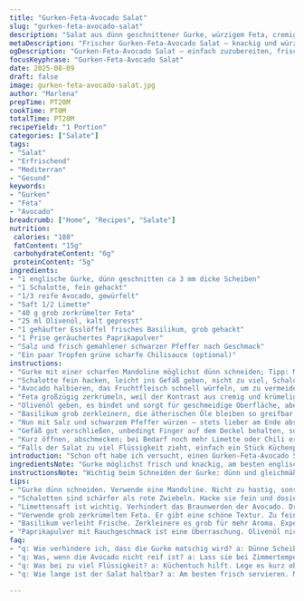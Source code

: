 ```yaml
---
title: "Gurken-Feta-Avocado Salat"
slug: "gurken-feta-avocado-salat"
description: "Salat aus dünn geschnittener Gurke, würzigem Feta, cremiger Avocado mit einem Spritzer Limette und frischen Kräutern. Die Zutaten werden in einem hohem Gefäß kräftig geschüttelt, damit sich Aromen verbinden, ohne dass alles zerdrückt wird. Statt roten Zwiebel verwende ich Schalotten für milderen Geschmack und ersetze den getrockneten Oregano durch frischen Basilikum für mehr Frische. Ein Hauch geräuchertes Paprikapulver gibt die nötige unerwartete Schärfe. Die Zubereitung dauert rund 20 Minuten, abhängig vom Schnitt der Gurke gegen Ende spürt man die Textur – nicht zu weich, nicht zu fest."
metaDescription: "Frischer Gurken-Feta-Avocado Salat – knackig und würzig. Ideal für warme Tage und schnelle Zubereitung; Aromen vereinen sich perfekt."
ogDescription: "Gurken-Feta-Avocado Salat – einfach zuzubereiten, frisch und lecker. Perfekt für den Sommer oder als Beilage zu jeder Mahlzeit."
focusKeyphrase: "Gurken-Feta-Avocado Salat"
date: 2025-08-09
draft: false
image: gurken-feta-avocado-salat.jpg
author: "Marlena"
prepTime: PT20M
cookTime: PT0M
totalTime: PT20M
recipeYield: "1 Portion"
categories: ["Salate"]
tags:
- "Salat"
- "Erfrischend"
- "Mediterran"
- "Gesund"
keywords:
- "Gurken"
- "Feta"
- "Avocado"
breadcrumb: ["Home", "Recipes", "Salate"]
nutrition: 
 calories: "180"
 fatContent: "15g"
 carbohydrateContent: "6g"
 proteinContent: "5g"
ingredients:
- "1 englische Gurke, dünn geschnitten ca 3 mm dicke Scheiben"
- "1 Schalotte, fein gehackt"
- "1/3 reife Avocado, gewürfelt"
- "Saft 1/2 Limette"
- "40 g grob zerkrümelter Feta"
- "25 ml Olivenöl, kalt gepresst"
- "1 gehäufter Esslöffel frisches Basilikum, grob gehackt"
- "1 Prise geräuchertes Paprikapulver"
- "Salz und frisch gemahlener schwarzer Pfeffer nach Geschmack"
- "Ein paar Tropfen grüne scharfe Chilisauce (optional)"
instructions:
- "Gurke mit einer scharfen Mandoline möglichst dünn schneiden; Tipp: Mandoline über einem hohen, stabilen Gefäß platzieren, nicht zu hastig schneiden, sonst rattert die Gurke durch."
- "Schalotte fein hacken, leicht ins Gefäß geben, nicht zu viel, Schalotten sind schärfer als rote Zwiebeln – weniger ist hier mehr."
- "Avocado halbieren, das Fruchtfleisch schnell würfeln, um zu vermeiden, dass sie braun wird; gleich mit Limettensaft beträufeln, verhindert Oxidation und gibt frische, leicht saure Note."
- "Feta großzügig zerkrümeln, weil der Kontrast aus cremig und krümelig wichtig bleibt – nicht zu feinkrümeln, sonst geht Textur verloren."
- "Olivenöl geben, es bindet und sorgt für geschmeidige Oberfläche, aber nicht zu viel, sonst wird der Salat schwer."
- "Basilikum grob zerkleinern, die ätherischen Öle bleiben so greifbar; zusammen mit Paprikapulver in den Salat."
- "Nun mit Salz und schwarzem Pfeffer würzen – stets lieber am Ende abschmecken, denn Feta bringt schon Salz mit."
- "Gefäß gut verschließen, unbedingt Finger auf dem Deckel behalten, sonst gibt’s Sauerei, kräftig 20 Sekunden schütteln – ein Rhythmus, der sich in der Hand anfühlt; man muss hören, wie sich alles vermischt, nicht matschen."
- "Kurz öffnen, abschmecken; bei Bedarf noch mehr Limette oder Chili ergänzen. Sofort servieren, weil Avocado sonst weich wird, Gurke zu viel Wasser ziehen kann."
- "Falls der Salat zu viel Flüssigkeit zieht, einfach ein Stück Küchenpapier kurz oben auflegen, das nimmt zu viel auf."
introduction: "Schon oft habe ich versucht, einen Gurken-Feta-Avocado Salat zu machen, der frisch bleibt und nicht matschig wird. Dieses Mal mit Schalotten statt roten Zwiebeln – milder, ohne zu dominieren. Die Limette ist essenziell, nicht nur wegen des Geschmacks, sondern weil die Avocados sonst schnell braun werden und der ganze Salat zäh erscheint. Mein Trick: Paprikapulver mit Rauchgeschmack statt trockenem Oregano – mehr Tiefe, überraschend gut. Mehr Öl als üblich habe ich meist weggelassen, das macht den Salat nicht schwer und er schmeckt lebendiger. Der Shake-Trick funktioniert nur, wenn die Scheiben dünn und gleichmäßig sind, sonst klebt alles zusammen und die Texturen vertauschen sich."
ingredientsNote: "Gurke möglichst frisch und knackig, am besten englische oder lange Salatgurken verwenden, weil die weniger Kerne haben – das verhindert zu viel Wasser im Salat. Schalotten sind milder als rote Zwiebeln, man erkennt den Unterschied sofort. Avocado am besten leicht reif, also nicht matschig. Limetten geben nicht nur Säure, sondern verhindern, dass die Avocado bräunt – also nicht weglassen oder mit Zitronensaft ersetzen. Feta muss locker zerkrümelt sein, nicht zu fein, um die richtige Textur zu halten. Olivenöl sollte extra vergine und frisch sein. Basilikum gibt dem Salat einen helleren Charakter als Oregano, der manchmal erdig wird. Gerne experimentieren mit geräuchertem Paprikapulver als Ersatz für Oregano oder Chili; Schärfe unbedingt abgestimmt nach eigenem Geschmack einsetzen - zu viel fällt schnell unangenehm auf."
instructionsNote: "Wichtig beim Schneiden der Gurke: dünn und gleichmäßig. Zu dick und der Salat wird schwer, zu dünn und es wird matschig. Die Schalotten gehen schnell in den Hintergrund, also die Menge dosieren, sonst dominieren sie. Avocado vor dem Schneiden mit Limettensaft beträufeln, das verhindert die Braunfärbung durch Sauerstoffkontakt. Beim Schütteln darauf achten, dass der Deckel wirklich dicht ist; nichts ist ärgerlicher als eine Salatsoße auf dem Boden. Zeitlich variiert die Zubereitung je nach Mandoline und Schnittgeschwindigkeit, aber 15 bis 25 Sekunden kräftig schütteln bis man die Zutaten empfindet – nicht zerdrückt. Die richtigen Mengenverhältnisse von Öl zu Limette sind entscheidend, sonst schmeckt der Salat entweder zu trocken oder zu ölig. Abschmecken erst zum Schluss, weil Feta Salz mitbringt und man schnell überwürzt. Einige Tropfen scharfer Sauce sind ein tolles Plus, lohnen sich – aber vorsichtig, nicht überall gern gesehen."
tips:
- "Gurke dünn schneiden. Verwende eine Mandoline. Nicht zu hastig, sonst ungleichmäßig. Je dünner die Scheiben, desto knuspriger der Salat. Halte die Gurke fest. Starke Hände helfen."
- "Schalotten sind schärfer als rote Zwiebeln. Hacke sie fein und dosiere vorsichtig. Der Geschmack ist intensiv. Milder als sie wirkt ist ideal."
- "Limettensaft ist wichtig. Verhindert das Braunwerden der Avocado. Drücke die Limette rechtzeitig aus. Wenn die Avocado schon braun ist, ist der Salat nicht mehr attraktiv."
- "Verwende grob zerkrümelten Feta. Er gibt eine schöne Textur. Zu fein und der Salat wird matschig. Texturen sind entscheidend."
- "Basilikum verleiht Frische. Zerkleinere es grob für mehr Aroma. Experimentiere mit den Mengen. Schließlich gibt es keinen falschen Ansatz."
- "Paprikapulver mit Rauchgeschmack ist eine Überraschung. Olivenöl nicht übertreiben. Zu viel macht den Salat schwer. Balance finden."
faq:
- "q: Wie verhindere ich, dass die Gurke matschig wird? a: Dünne Scheiben helfen. Frische Gurken sind wichtig. Verwende lange Salatgurken, die weniger Wasser ziehen."
- "q: Was, wenn die Avocado nicht reif ist? a: Lass sie bei Zimmertemperatur. Fünf bis sieben Tage – dann sollte es klappen. Wenn sie ganz grün ist, kannst du auch auf die nächste warten."
- "q: Was bei zu viel Flüssigkeit? a: Küchentuch hilft. Lege es kurz oben auf den Salat. Es kann viel Flüssigkeit aufsaugen. Alternativ: Auffangen und separat servieren."
- "q: Wie lange ist der Salat haltbar? a: Am besten frisch servieren. Mit Avocado nicht länger als ein paar Stunden stehen lassen. Ansonsten wird der Salat unansehnlich."

---
```

